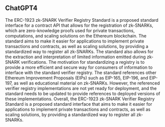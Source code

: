 ## ChatGPT4

The ERC-1923 zk-SNARK Verifier Registry Standard is a proposed standard interface for a contract API that allows for the registration of zk-SNARKs, which are zero-knowledge proofs used for private transactions, computations, and scaling solutions on the Ethereum blockchain. The standard aims to make it easier for applications to implement private transactions and contracts, as well as scaling solutions, by providing a standardized way to register all zk-SNARKs. The standard also allows for the extraction and interpretation of limited information emitted during zk-SNARK verifications. The motivation for standardizing a registry is to provide a more efficient and secure way for consumers of information to interface with the standard verifier registry. The standard references other Ethereum Improvement Proposals (EIPs) such as EIP-165, EIP-196, and EIP-197, as well as educational material on zk-SNARKs. However, the referenced verifier registry implementations are not yet ready for deployment, and the standard needs to be updated to provide references to deployed versions of these implementations. Overall, the ERC-1923 zk-SNARK Verifier Registry Standard is a proposed standard interface that aims to make it easier for applications to implement private transactions and contracts, as well as scaling solutions, by providing a standardized way to register all zk-SNARKs.
